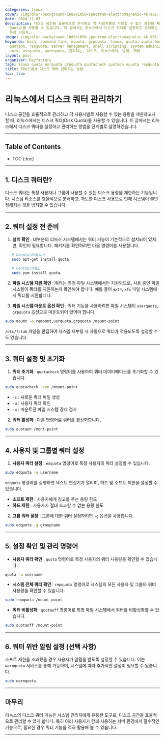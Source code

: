 ```yaml
---
categories: linux
cover: /img/blur-background-1680x1050-spectrum-electromagnetic-4k-901-1.jpg
date: 2024-11-05
description: 디스크 공간을 효율적으로 관리하고 각 사용자별로 사용할 수 있는 용량을 제한하고자 할 때, 리눅스에서는 디스크 쿼터(Disk
  Quota)를 사용할 수 있습니다. 이 글에서는 리눅스에서 디스크 쿼터를 설정하고 관리하는 방법을 단계별로 설명하겠습니다. --- 디스크 쿼터는
  특정 사용자...
image: /img/blur-background-1680x1050-spectrum-electromagnetic-4k-901-1.jpg
keywords: bash, command line, equota, grpquota, linux, quota, quotacheck, quotaoff,
  quotaon, repquota, server management, shell scripting, system administration, terminal,
  unix, usrquota, warnquota, 관리하는, 디스크, 리눅스에서, 방법, 쿼터
layout: post
organiser: Royfactory
tags: linux quota usrquota grpquota quotacheck quotaon equota repquota quotaoff warnquota
title: 리눅스에서 디스크 쿼터 관리하는 방법
toc: true
---
```


# 리눅스에서 디스크 쿼터 관리하기

디스크 공간을 효율적으로 관리하고 각 사용자별로 사용할 수 있는 용량을 제한하고자 할 때, 리눅스에서는 디스크 쿼터(Disk Quota)를 사용할 수 있습니다. 이 글에서는 리눅스에서 디스크 쿼터를 설정하고 관리하는 방법을 단계별로 설명하겠습니다.

---
## Table of Contents

* TOC
{:toc}

---

## 1. 디스크 쿼터란?
디스크 쿼터는 특정 사용자나 그룹이 사용할 수 있는 디스크 용량을 제한하는 기능입니다. 시스템 리소스를 효율적으로 분배하고, 과도한 디스크 사용으로 인해 시스템이 불안정해지는 것을 방지할 수 있습니다.

---

## 2. 쿼터 설정 전 준비

1. **설치 확인** : 대부분의 리눅스 시스템에서는 쿼터 기능이 기본적으로 설치되어 있지만, 확인이 필요합니다. 패키지를 확인하려면 다음 명령어를 사용합니다.

```bash
   # Ubuntu/Debian
   sudo apt-get install quota

   # CentOS/RHEL
   sudo yum install quota
```

2. **파일 시스템 지원 확인** : 쿼터는 특정 파일 시스템에서만 지원되므로, 사용 중인 파일 시스템이 쿼터를 지원하는지 확인해야 합니다. 예를 들어 `ext4`, `xfs` 파일 시스템에서 쿼터를 지원합니다.

3. **파일 시스템 마운트 옵션 확인** : 쿼터 기능을 사용하려면 파일 시스템이 `userquota`, `grpquota` 옵션으로 마운트되어 있어야 합니다.

```bash
sudo mount -o remount,usrquota,grpquota /mount-point
```

`/etc/fstab` 파일을 편집하여 시스템 재부팅 시 자동으로 쿼터가 적용되도록 설정할 수도 있습니다.

---

## 3. 쿼터 설정 및 초기화

1. **쿼터 초기화** : `quotacheck` 명령어를 사용하여 쿼터 데이터베이스를 초기화할 수 있습니다.

```bash
sudo quotacheck -cum /mount-point
```

- `-c` : 새로운 쿼터 파일 생성
- `-u` : 사용자 쿼터 확인
- `-m` : 마운트된 파일 시스템 강제 검사

2. **쿼터 활성화** : 다음 명령어로 쿼터를 활성화합니다.

```bash
sudo quotaon /mont-point
```

---

## 4. 사용자 및 그룹별 쿼터 설정

1. **사용자 쿼터 설정** : `edquota` 명령어로 특정 사용자의 쿼터 설정할 수 있습니다.

```bash
sudo edquota -u username
```

`edquota` 명령어를 실행하면 텍스트 편집기가 열리며, 하드 및 소프트 제한을 설정할 수 있습니다.

- **소프트 제한** : 사용자에게 경고를 주는 용량 한도
- **하드 제한** : 사용자가 절대 초과할 수 없는 용량 한도

2. **그룹 쿼터 설정** : 그룹에 대한 쿼터 설정하려면 `-g` 옵션을 사용합니다.

```bash
sudo edquota -g groupname
```

---

## 5. 설정 확인 및 관리 명령어

- **사용자 쿼터 확인** : `quota` 명령어로 특정 사용자의 쿼터 사용량을 확인할 수 있습니다.

```bash
quota -u username
```

- **시스템 전체 쿼터 확인** : `repquota` 명령어로 시스템의 모든 사용자 및 그룹의 쿼터 사용량을 확인할 수 있습니다.

```bash
sudo repquota /mount-point
```

- **쿼터 비활성화** : `quotaoff` 명령어로 특정 파일 시스템에서 쿼터를 비활성화할 수 있습니다.

```bash
sudo quotaoff /mount-point
```

---

## 6. 쿼터 위반 알림 설정 (선택 사항)

소프트 제한을 초과했을 경우 사용자가 알림을 받도록 설정할 수 있습니다. 이는 `warnquota` 서비스를 통해 가능하며, 시스템에 따라 추가적인 설정이 필요할 수 있습니다.

```bash
sudo warnquota
```

---

## 마무리

리눅스의 디스크 쿼터 기능은 시스템 관리자에게 유용한 도구로, 디스크 공간을 효율적으로 관리할 수 있게 합니다. 특히 여러 사용자가 함께 사용하는 서버 환경에서 필수적인 기능으로, 필요한 경우 쿼터 기능을 적극 활용해 볼 수 있습니다.

---
